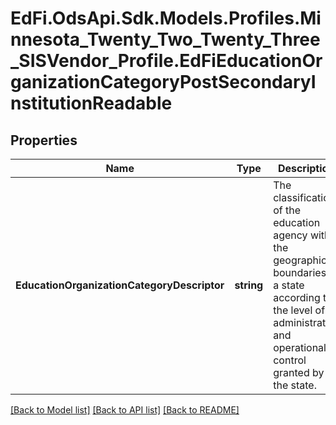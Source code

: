 # EdFi.OdsApi.Sdk.Models.Profiles.Minnesota_Twenty_Two_Twenty_Three_SISVendor_Profile.EdFiEducationOrganizationCategoryPostSecondaryInstitutionReadable
## Properties

Name | Type | Description | Notes
------------ | ------------- | ------------- | -------------
**EducationOrganizationCategoryDescriptor** | **string** | The classification of the education agency within the geographic boundaries of a state according to the level of administrative and operational control granted by the state. | 

[[Back to Model list]](../README.md#documentation-for-models) [[Back to API list]](../README.md#documentation-for-api-endpoints) [[Back to README]](../README.md)

